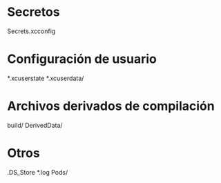 # Secretos
Secrets.xcconfig

# Configuración de usuario
*.xcuserstate
*.xcuserdata/

# Archivos derivados de compilación
build/
DerivedData/

# Otros
.DS_Store
*.log
Pods/
